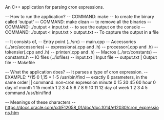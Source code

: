 An C++ application for parsing cron expressions.

-- How to run the application?
    -- COMMAND: make
        -- to create the binary called 'output'
    -- COMMAND: make clean
        -- to remove all the binaries
    -- COMMAND: ./output < input.txt
        -- to see the output on the console
    -- COMMAND: ./output < input.txt > output.txt
        -- To capture the output in a file

-- It consists of,
    -- Entry point (../src)
        -- main.cpp
    -- Accessories (../src/accessories)
        -- expressions(.cpp and .h)
        -- processor(.cpp and .h)
        -- tokensier(.cpp and .h)
        -- printer(.cpp and .h)
    -- Macros (../src/constants)
        -- constants.h
    -- IO files (../iofiles)
        -- input.txt    | Input file
        -- output.txt   | Output file
    -- Makefile

-- What the application does?
    -- It parses a type of cron expression.
    -- EXAMPLE: */15 0 1,15 * 1-5 /usr/bin/find
        -- exactly 6 parameters, in the same order || command: non-cron expression
            minute       0 15 30 45 60 
            hour         0 
            day of month 1 15 
            month        1 2 3 4 5 6 7 8 9 10 11 12 
            day of week  1 2 3 4 5 
            command      /usr/bin/find

-- Meanings of these characters
    -- https://docs.oracle.com/cd/E12058_01/doc/doc.1014/e12030/cron_expressions.htm
